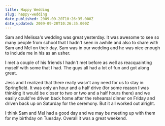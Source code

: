 ```yaml
---
title: Happy Wedding
slug: happy-wedding
date_published: 2009-09-20T10:26:35.000Z
date_updated: 2009-09-20T10:26:35.000Z
---
```


Sam and Melissa's wedding was great yesterday. It was awesome to see so many people from school that I hadn't seen in awhile and also to share with Sam and Mel on their day. Sam was in our wedding and he was nice enough to include me in his as an usher.

I met a couple of his friends I hadn't met before as well as reacquainting myself with some that I had. The guys all had a lot of fun and got along great.

Jess and I realized that there really wasn't any need for us to stay in Springfield. It was only an hour and a half drive (for some reason I was thinking it would be closer to two or two and a half hours there) and we easily could've driven back home after the rehearsal dinner on Friday and driven back up on Saturday for the ceremony. But it all worked out alright.

I think Sam and Mel had a good day and we may be meeting up with them for my birthday on Tuesday. Overall it was a great weekend.
